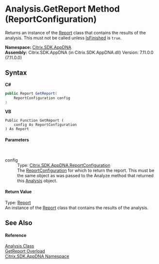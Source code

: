 # Analysis.GetReport Method (ReportConfiguration)
 

Returns an instance of the <a href="523aa30e-8459-5365-1cfd-f9d22fbf50d8">Report</a> class that contains the results of the analysis. This must not be called unless <a href="d43df125-4991-c53f-2348-1e8cbd9be68b">IsFinished</a> is `true`.

**Namespace:**&nbsp;[Citrix.SDK.AppDNA](index.md)<br />**Assembly:**&nbsp;Citrix.SDK.AppDNA (in Citrix.SDK.AppDNA.dll) Version: 7.11.0.0 (7.11.0.0)

## Syntax

**C#**
```csharp
public Report GetReport(
	ReportConfiguration config
)
```

**VB**
```vbnet
Public Function GetReport ( 
	config As ReportConfiguration
) As Report
```


#### Parameters
&nbsp;<dl><dt>config</dt><dd>Type: <a href="65f3ee4f-5129-5083-b4da-0f1e23fc3784">Citrix.SDK.AppDNA.ReportConfiguration</a><br />The <a href="65f3ee4f-5129-5083-b4da-0f1e23fc3784">ReportConfiguration</a> for which to return the report. This must be the same object as was passed to the Analyze method that returned this <a href="7a7a7e37-0130-ea5c-9e7f-0fc355ebe76e">Analysis</a> object.</dd></dl>

#### Return Value
Type: <a href="523aa30e-8459-5365-1cfd-f9d22fbf50d8">Report</a><br />An instance of the <a href="523aa30e-8459-5365-1cfd-f9d22fbf50d8">Report</a> class that contains the results of the analysis.

## See Also


#### Reference
<a href="7a7a7e37-0130-ea5c-9e7f-0fc355ebe76e">Analysis Class</a><br /><a href="5fb3b35f-472f-35a5-d48c-427f122ced75">GetReport Overload</a><br /><a href="fe2d265b-410b-8b11-1eb4-a790e0b062bf">Citrix.SDK.AppDNA Namespace</a><br />